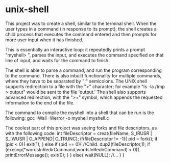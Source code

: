 # unix-shell
This project was to create a shell, similar to the terminal shell. When
the user types in a command (in response to its prompt), the shell creates
a child process that executes the command  entered and then prompts for 
more user input when it has finished.

This is essentially an interactive loop: it repeatedly prints a prompt 
"myshell> ", parses the input, and executes the command specified on that
line of input, and waits for the command to finish.

The shell is able to parse a command, and run the program corresponding 
to the command. There is also inbuilt functionality for multiple commands, 
where they have to be separated by ";" semicolons. The UNIX shell supports 
redirection to a file with the ">" character; for example "ls -la /tmp > output"
would be sent to the file 'output.' The shell also supports advanced 
redirection, with the ">+" symbol, which appends the requested information 
to the end of the file.

The command to compile the myshell into a shell that can be run 
is the following: 
gcc -Wall -Werror -o myshell myshell.c

The coolest part of this project was seeing forks and file descriptors, as with 
the following code:
int fileDescriptor = creat(fileName, S_IRUSR | S_IWUSR | O_APPEND| O_TRUNC);
  if(fileDescriptor != -1){ 
    pid = fork();
    if (pid < 0){
      exit(1);
    }
    else if (pid == 0){ //Child.
      dup2(fileDescriptor,1);
      if (execvp(*wordsInRedirCommand,wordsInRedirCommand) < 0){
        printErrorMessage();
        exit(0);
      }
    }
    else{
      wait(NULL);
      //...
    }
  }
